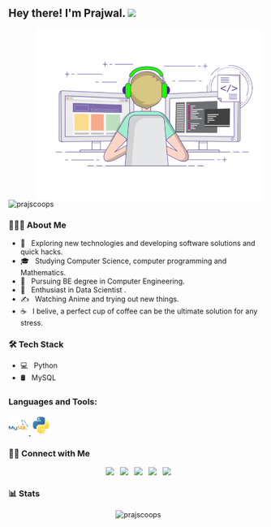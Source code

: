 <h2> Hey there! I'm Prajwal. <img src="https://github.com/souvikguria98/souvikguria98/blob/master/Hi.gif" width="25"></h2>
<img align="right" alt="GIF" src="https://raw.githubusercontent.com/devSouvik/devSouvik/master/gif3.gif" width="450"/>
<p align="left"> <img src="https://komarev.com/ghpvc/?username=prajscoops&label=Profile%20views&color=0e75b6&style=flat" alt="prajscoops" /> </p>

<h3> 👨🏻‍💻 About Me </h3>

- 🤔 &nbsp; Exploring new technologies and developing software solutions and quick hacks.
- 🎓 &nbsp; Studying Computer Science, computer programming and Mathematics.
- 💼 &nbsp; Pursuing BE degree in Computer Engineering.
- 🌱 &nbsp; Enthusiast in Data Scientist .
- ✍️ &nbsp; Watching Anime and trying out new things.
- ☕ &nbsp; I belive, a perfect cup of coffee can be the ultimate solution for any stress.
<p></p> 

<h3>🛠 Tech Stack</h3>

- 💻 &nbsp; Python
- 🛢 &nbsp; MySQL
<p></p> 


<h3 align="left">Languages and Tools:</h3>
<p align="left"> <a href="https://www.mysql.com/" target="_blank" rel="noreferrer"> <img src="https://raw.githubusercontent.com/devicons/devicon/master/icons/mysql/mysql-original-wordmark.svg" alt="mysql" width="40" height="40"/> </a> <a href="https://www.python.org" target="_blank" rel="noreferrer"> <img src="https://raw.githubusercontent.com/devicons/devicon/master/icons/python/python-original.svg" alt="python" width="40" height="40"/> </a> </p>



<h3> 🤝🏻 Connect with Me </h3>

<p align="center">
&nbsp; <a href="https://twitter.com/prajash_36" target="_blank" rel="noopener noreferrer"><img src="https://raw.githubusercontent.com/rahuldkjain/github-profile-readme-generator/master/src/images/icons/Social/twitter.svg" width="40" /></a>  
&nbsp; <a href="https://www.instagram.com/prajs06.py" target="_blank" rel="noopener noreferrer"><img src="https://raw.githubusercontent.com/rahuldkjain/github-profile-readme-generator/master/src/images/icons/Social/instagram.svg"  width="40" /></a>  
&nbsp; <a href="https://www.linkedin.com/in/prajwal-sharma-8b7b3b294/" target="_blank" rel="noopener noreferrer"><img src="https://raw.githubusercontent.com/rahuldkjain/github-profile-readme-generator/master/src/images/icons/Social/linked-in-alt.svg" width="40"  /></a>
&nbsp; <a href="mailto:prajscoops232@gmail.com" target="_blank" rel="noopener noreferrer"><img src="https://img.icons8.com/plasticine/100/000000/gmail.png"  width="40" /></a>
&nbsp; <a href="https://www.hackerrank.com/prajscoops232" target="blank" rel="noopener noreferrer"><img src="https://raw.githubusercontent.com/rahuldkjain/github-profile-readme-generator/master/src/images/icons/Social/hackerrank.svg"  width="40" /></a>
</p>

<h3> 📊 Stats </h3>

<p align="center">
&nbsp; <img  src="https://github-readme-streak-stats.herokuapp.com/?user=prajscoops&" alt="prajscoops"  /></p>
